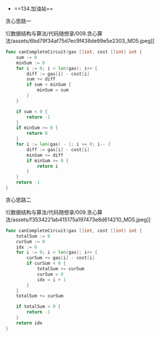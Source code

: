 - ==134.加油站==

贪心思路一

![[数据结构与算法/代码随想录/009.贪心算法/assets/6bd79f34af75d7ec9f438de99e5e2303_MD5.jpeg]]

```go
func canCompleteCircuit(gas []int, cost []int) int {
	sum := 0
	minSum := 0
	for i := 0; i < len(gas); i++ {
		diff := gas[i] - cost[i]
		sum += diff
		if sum < minSum {
			minSum = sum
		}
	}

	if sum < 0 {
		return -1
	}
	if minSum >= 0 {
		return 0
	}
	for i := len(gas) - 1; i >= 0; i-- {
		diff := gas[i] - cost[i]
		minSum += diff
		if minSum >= 0 {
			return i
		}
	}
	return -1
}
```

贪心思路二

![[数据结构与算法/代码随想录/009.贪心算法/assets/f3534221ab415175a197473e8d614210_MD5.jpeg]]

```go
func canCompleteCircuit(gas []int, cost []int) int {
	totalSum := 0
	curSum := 0
	idx := 0
	for i := 0; i < len(gas); i++ {
		curSum += gas[i] - cost[i]
		if curSum < 0 {
			totalSum += curSum
			curSum = 0
			idx = i + 1
		}
	}
	totalSum += curSum

	if totalSum < 0 {
		return -1
	}
	return idx
}
```
